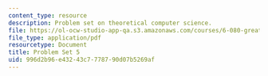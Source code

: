 ```yaml
---
content_type: resource
description: Problem set on theoretical computer science.
file: https://ol-ocw-studio-app-qa.s3.amazonaws.com/courses/6-080-great-ideas-in-theoretical-computer-science-spring-2008/996d2b96e43243c7778790d07b5269af_ps5.pdf
file_type: application/pdf
resourcetype: Document
title: Problem Set 5
uid: 996d2b96-e432-43c7-7787-90d07b5269af
---
```

